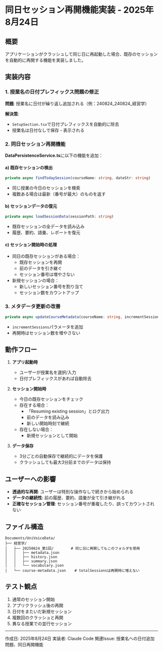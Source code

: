 # 同日セッション再開機能実装 - 2025年8月24日

## 概要
アプリケーションがクラッシュして同じ日に再起動した場合、既存のセッションを自動的に再開する機能を実装しました。

## 実装内容

### 1. 授業名の日付プレフィックス問題の修正
**問題**: 授業名に日付が繰り返し追加される（例：240824_240824_経営学）

**解決策**:
- `SetupSection.tsx`で日付プレフィックスを自動的に除去
- 授業名は日付なしで保存・表示される

### 2. 同日セッション再開機能
**DataPersistenceService.ts**に以下の機能を追加：

#### a) 既存セッションの検出
```typescript
private async findTodaySession(courseName: string, dateStr: string)
```
- 同じ授業の今日のセッションを検索
- 複数ある場合は最新（番号が最大）のものを返す

#### b) セッションデータの復元
```typescript
private async loadSessionData(sessionPath: string)
```
- 既存セッションの全データを読み込み
- 履歴、要約、語彙、レポートを復元

#### c) セッション開始時の処理
- 同日の既存セッションがある場合：
  - 既存セッションを再開
  - 前のデータを引き継ぐ
  - セッション番号は増やさない
- 新規セッションの場合：
  - 新しいセッション番号を割り当て
  - セッション数をカウントアップ

### 3. メタデータ更新の改善
```typescript
private async updateCourseMetadata(courseName: string, incrementSessions: boolean = true)
```
- `incrementSessions`パラメータを追加
- 再開時はセッション数を増やさない

## 動作フロー

1. **アプリ起動時**
   - ユーザーが授業名を選択/入力
   - 日付プレフィックスがあれば自動除去

2. **セッション開始時**
   - 今日の既存セッションをチェック
   - 存在する場合：
     - 「Resuming existing session」とログ出力
     - 前のデータを読み込み
     - 新しい開始時刻で継続
   - 存在しない場合：
     - 新規セッションとして開始

3. **データ保存**
   - 3分ごとの自動保存で継続的にデータを保護
   - クラッシュしても最大3分前までのデータは保持

## ユーザーへの影響
- **透過的な再開**: ユーザーは特別な操作なしで続きから始められる
- **データの継続性**: 前の履歴、要約、語彙が全て引き継がれる
- **正確なセッション管理**: セッション番号が重複したり、誤ってカウントされない

## ファイル構造
```
Documents/UniVoiceData/
├── 経営学/
│   ├── 20250824_第1回/        # 同じ日に再開してもこのフォルダを使用
│   │   ├── metadata.json
│   │   ├── history.json
│   │   ├── summary.json
│   │   └── vocabulary.json
│   └── course-metadata.json    # totalSessionsは再開時に増えない
```

## テスト観点
1. 通常のセッション開始
2. アプリクラッシュ後の再開
3. 日付をまたいだ新規セッション
4. 複数回のクラッシュと再開
5. 異なる授業での並行セッション

---

作成日: 2025年8月24日
実装者: Claude Code
関連Issue: 授業名への日付追加問題、同日再開機能